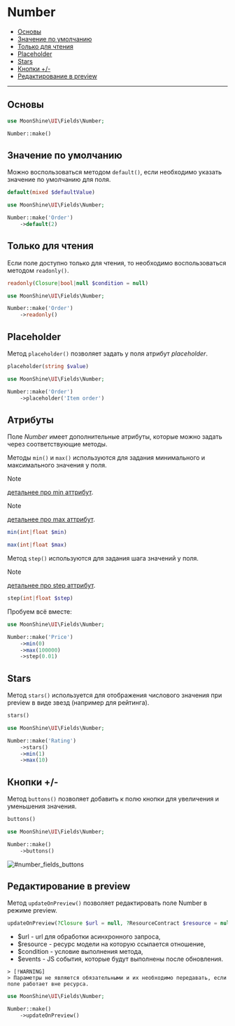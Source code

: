 # Number

- [Основы](#basics)
- [Значение по умолчанию](#default)
- [Только для чтения](#readonly)
- [Placeholder](#placeholder)
- [Stars](#stars)
- [Кнопки +/-](#buttons)
- [Редактирование в preview](#update-on-preview)

---

<a name="basics"></a>

## Основы

```php
use MoonShine\UI\Fields\Number;

Number::make()
```

<a name="default"></a>

## Значение по умолчанию

Можно воспользоваться методом `default()`, если необходимо указать значение по умолчанию для поля.

```php
default(mixed $defaultValue)
```

```php
use MoonShine\UI\Fields\Number;

Number::make('Order')
    ->default(2) 
```

<a name="readonly"></a>

## Только для чтения

Если поле доступно только для чтения, то необходимо воспользоваться методом `readonly()`.

```php
readonly(Closure|bool|null $condition = null)
```

```php
use MoonShine\UI\Fields\Number;

Number::make('Order')
    ->readonly()
```

<a name="placeholder"></a>

## Placeholder

Метод `placeholder()` позволяет задать у поля атрибут _placeholder_.

```php
placeholder(string $value)
```

```php
use MoonShine\UI\Fields\Number;

Number::make('Order')
    ->placeholder('Item order') 
```

<a name="attributes"></a>

## Атрибуты

Поле _Number_ имеет дополнительные атрибуты, которые можно задать через соответствующие методы.

Методы `min()` и `max()` используются для задания минимального и максимального значения у поля.

> [!NOTE]
> [детальнее про min аттрибут](https://developer.mozilla.org/en-US/docs/Web/HTML/Attributes/min).

> [!NOTE]
> [детальнее про max аттрибут](https://developer.mozilla.org/en-US/docs/Web/HTML/Attributes/max).

```php
min(int|float $min)
```

```php
max(int|float $max)
```

Метод `step()` используются для задания шага значений у поля.

> [!NOTE]
> [детальнее про step аттрибут](https://developer.mozilla.org/en-US/docs/Web/HTML/Attributes/step).

```php
step(int|float $step)
```

Пробуем всё вместе:

```php
use MoonShine\UI\Fields\Number;

Number::make('Price')
    ->min(0)
    ->max(100000)
    ->step(0.01)
```

<a name="stars"></a>

## Stars

Метод `stars()` используется для отображения числового значения при preview в виде звезд (например для рейтинга).

```php
stars()
```

```php
use MoonShine\UI\Fields\Number;

Number::make('Rating')
    ->stars()
    ->min(1)
    ->max(10)
```

<a name="buttons"></a>

## Кнопки +/-

Метод `buttons()` позволяет добавить к полю кнопки для увеличения и уменьшения значения.

```php
buttons()
```

```php
use MoonShine\UI\Fields\Number;

Number::make()
    ->buttons()
```

![#number_fields_buttons](https://moonshine-laravel.com/screenshots/number_buttons.png)

<a name="update-on-preview"></a>

## Редактирование в preview

Метод `updateOnPreview()` позволяет редактировать поле Number в режиме preview.

```php
updateOnPreview(?Closure $url = null, ?ResourceContract $resource = null, mixed $condition = null, array $events = [])
```

- $url - url для обработки асинхронного запроса,
- $resource - ресурс модели на которую ссылается отношение,
- $condition - условие выполнения метода,
- $events - JS события, которые будут выполнены после обновления.

```
> [!WARNING]
> Параметры не являются обязательными и их необходимо передавать, если поле работает вне ресурса.
```

```php
use MoonShine\UI\Fields\Number;

Number::make()
    ->updateOnPreview() 
```

